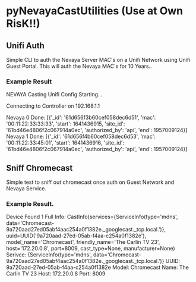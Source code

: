 # pyNevayaCastUtilities (Use at Own RisK!!)

## Unifi Auth
Simple CLI to auth the Nevaya Server MAC's on a Unifi Network using Unifi Guest Portal. This will auth the Nevaya MAC's for 10 Years..

### Example Result
NEVAYA Casting Unifi Config Starting...

  Connecting to Controller on 192.168.1.1
  
Nevaya 0 Done: [{'_id': '61d656f3b60cef058dec6d51', 'mac': '00:11:22:33:33:33', 'start': 1641436915, 'site_id': '61bd46e4806f2c067914a0ec', 'authorized_by': 'api', 'end': 1957009124}]
Nevaya 1 Done: [{'_id': '61d656f4b60cef058dec6d53', 'mac': '00:11:22:33:45:01', 'start': 1641436916, 'site_id': '61bd46e4806f2c067914a0ec', 'authorized_by': 'api', 'end': 1957009124}]


## Sniff Chromecast
Simple test to sniff out chromecast once auth on Guest Network and Nevaya Service.

### Example Result.
Device Found  1 
  Full Info:  CastInfo(services={ServiceInfo(type='mdns', data='Chromecast-9a720aad27ed05abf4aac254a0f1382e._googlecast._tcp.local.')}, uuid=UUID('9a720aad-27ed-05ab-f4aa-c254a0f1382e'), model_name='Chromecast', friendly_name='The Carlin TV 23', host='172.20.0.8', port=8009, cast_type=None, manufacturer=None)
    Serivce:   {ServiceInfo(type='mdns', data='Chromecast-9a720aad27ed05abf4aac254a0f1382e._googlecast._tcp.local.')}
    UUID:   9a720aad-27ed-05ab-f4aa-c254a0f1382e
    Model:  Chromecast
    Name:   The Carlin TV 23
    Host:   172.20.0.8
    Port:   8009